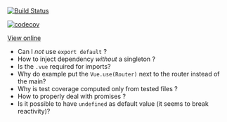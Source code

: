 [![Build Status](https://travis-ci.org/rrousselGit/kata_marvel.svg?branch=master)](https://travis-ci.org/rrousselGit/kata_marvel)

[![codecov](https://codecov.io/gh/rrousselGit/kata_marvel/branch/master/graph/badge.svg)](https://codecov.io/gh/rrousselGit/kata_marvel)

[View online](https://rrousselgit.github.io/kata_marvel/#/)

- Can I _not_ use `export default` ?
- How to inject dependency _without_ a singleton ?
- Is the `.vue` required for imports?
- Why do example put the `Vue.use(Router)` next to the router instead of the main?
- Why is test coverage computed only from tested files ?
- How to properly deal with promises ?
- Is it possible to have `undefined` as default value (it seems to break reactivity)?
